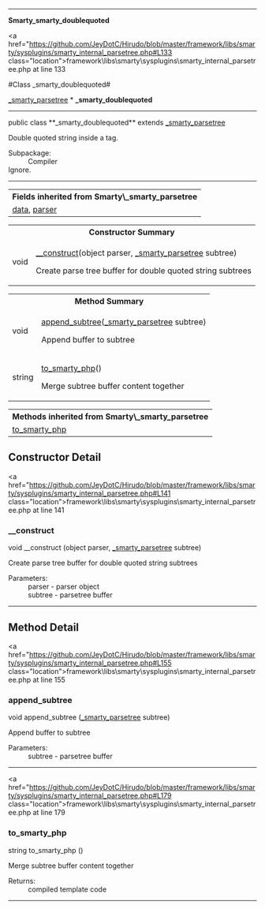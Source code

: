
- - -

**Smarty\_smarty_doublequoted**


<a href="https://github.com/JeyDotC/Hirudo/blob/master/framework/libs/smarty/sysplugins/smarty_internal_parsetree.php#L133 class="location">framework\libs\smarty\sysplugins\smarty_internal_parsetree.php at line 133</a>

#Class _smarty_doublequoted#

<a href="https://github.com/JeyDotC/Hirudo-docs/blob/master/smarty/_smarty_parsetree.html">_smarty_parsetree</a>
    * **_smarty_doublequoted**




- - -

<p class="signature">public  class **_smarty_doublequoted**
extends <a href="https://github.com/JeyDotC/Hirudo-docs/blob/master/smarty/_smarty_parsetree.html">_smarty_parsetree</a>

</p>

<div class="comment" id="overview_description"><p>Double quoted string inside a tag.</p></div>

<dl>
<dt>Subpackage:</dt>
<dd>Compiler</dd>
<dt>Ignore.</dt>
</dl>


- - -

<table class="inherit">
<tr><th colspan="2">Fields inherited from Smarty\_smarty_parsetree</th></tr>
<tr><td><a href="https://github.com/JeyDotC/Hirudo-docs/blob/master/smarty/_smarty_parsetree.html#data">data</a>, <a href="https://github.com/JeyDotC/Hirudo-docs/blob/master/smarty/_smarty_parsetree.html#parser">parser</a></td></tr></table>

<table id="summary_constructor">
<tr><th colspan="2">Constructor Summary</th></tr>
<tr>
<td><span class='k'></span> <span class='nx'>void</span></td>
<td class="description"><p class="name"><a href="#__construct">__construct</a>(object parser, <a href="https://github.com/JeyDotC/Hirudo/blob/master/smarty/_smarty_parsetree.html">_smarty_parsetree</a> subtree)</p><p class="description">Create parse tree buffer for double quoted string subtrees</p></td>
</tr>
</table>

<table id="summary_method">
<tr><th colspan="2">Method Summary</th></tr>
<tr>
<td><span class='k'></span> <span class='nx'>void</span></td>
<td class="description"><p class="name"><a href="#append_subtree">append_subtree</a>(<a href="https://github.com/JeyDotC/Hirudo/blob/master/smarty/_smarty_parsetree.html">_smarty_parsetree</a> subtree)</p><p class="description">Append buffer to subtree</p></td>
</tr>
<tr>
<td><span class='k'></span> <span class='nx'>string</span></td>
<td class="description"><p class="name"><a href="#to_smarty_php">to_smarty_php</a>()</p><p class="description">Merge subtree buffer content together</p></td>
</tr>
</table>

<table class="inherit">
<tr><th colspan="2">Methods inherited from Smarty\_smarty_parsetree</th></tr>
<tr><td><a href="https://github.com/JeyDotC/Hirudo-docs/blob/master/smarty/_smarty_parsetree.html#to_smarty_php()">to_smarty_php</a></td></tr></table>

<h2 id="detail_method">Constructor Detail</h2>

<a href="https://github.com/JeyDotC/Hirudo/blob/master/framework/libs/smarty/sysplugins/smarty_internal_parsetree.php#L141 class="location">framework\libs\smarty\sysplugins\smarty_internal_parsetree.php at line 141</a>

<h3 id="__construct">__construct</h3>
<span class='k'></span> <span class='nx'>void</span> <span class='nf'>__construct</span> (object parser, <a href="https://github.com/JeyDotC/Hirudo/blob/master/smarty/_smarty_parsetree.html">_smarty_parsetree</a> subtree)

<div class="details">
<p>Create parse tree buffer for double quoted string subtrees</p><dl>
<dt>Parameters:</dt>
<dd>parser - parser object</dd>
<dd>subtree - parsetree buffer</dd>
</dl>
</div>

- - -

<h2 id="detail_method">Method Detail</h2>

<a href="https://github.com/JeyDotC/Hirudo/blob/master/framework/libs/smarty/sysplugins/smarty_internal_parsetree.php#L155 class="location">framework\libs\smarty\sysplugins\smarty_internal_parsetree.php at line 155</a>

<h3 id="append_subtree()">append_subtree</h3>
<span class='k'></span> <span class='nx'>void</span> <span class='nf'>append_subtree</span> (<a href="https://github.com/JeyDotC/Hirudo/blob/master/smarty/_smarty_parsetree.html">_smarty_parsetree</a> subtree)

<div class="details">
<p>Append buffer to subtree</p><dl>
<dt>Parameters:</dt>
<dd>subtree - parsetree buffer</dd>
</dl>
</div>

- - -


<a href="https://github.com/JeyDotC/Hirudo/blob/master/framework/libs/smarty/sysplugins/smarty_internal_parsetree.php#L179 class="location">framework\libs\smarty\sysplugins\smarty_internal_parsetree.php at line 179</a>

<h3 id="to_smarty_php()">to_smarty_php</h3>
<span class='k'></span> <span class='nx'>string</span> <span class='nf'>to_smarty_php</span> ()

<div class="details">
<p>Merge subtree buffer content together</p><dl>
<dt>Returns:</dt>
<dd>compiled template code</dd>
</dl>
</div>

- - -

